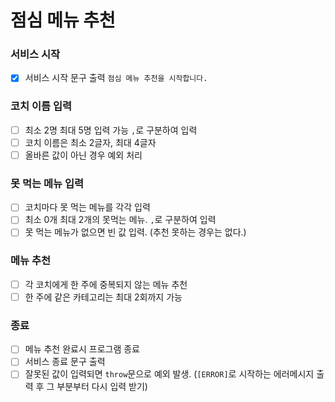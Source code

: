# 점심 메뉴 추천

### 서비스 시작

- [x] 서비스 시작 문구 출력 `점심 메뉴 추천을 시작합니다.`

### 코치 이름 입력

- [ ] 최소 2명 최대 5명 입력 가능 `,`로 구분하여 입력
- [ ] 코치 이름은 최소 2글자, 최대 4글자
- [ ] 올바른 값이 아닌 경우 예외 처리

### 못 먹는 메뉴 입력

- [ ] 코치마다 못 먹는 메뉴를 각각 입력
- [ ] 최소 0개 최대 2개의 못먹는 메뉴. `,`로 구분하여 입력
- [ ] 못 먹는 메뉴가 없으면 빈 값 입력. (추천 못하는 경우는 없다.)

### 메뉴 추천

- [ ] 각 코치에게 한 주에 중복되지 않는 메뉴 추천
- [ ] 한 주에 같은 카테고리는 최대 2회까지 가능

### 종료

- [ ] 메뉴 추천 완료시 프로그램 종료
- [ ] 서비스 종료 문구 출력
- [ ] 잘못된 값이 입력되면 `throw`문으로 예외 발생.
      (`[ERROR]`로 시작하는 에러메시지 출력 후 그 부분부터 다시 입력 받기)
